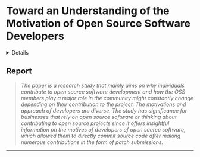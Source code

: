 
# Toward an Understanding of the Motivation of Open Source Software Developers

<details>  

## Venue of the Journal/Conference:
ICSE '03: The 25th International Conference on Software Engineering


## Number of pages: 
11 

## Link to the paper:
https://dl.acm.org/citation.cfm?id=776867
  
</details>

## Report
>*The paper is a research study that mainly aims on why individuals contribute to open source software development and how the OSS members play a major role in the community might constantly change depending on their contribution to the project. The motivations and approach of developers are diverse. The study has significance for businesses that rely on open source software or thinking about contributing to open source projects since it offers insightful information on the motives of developers of open source software, which allowed them to directly commit source code after making numerous contributions in the form of patch submissions.*
---
  



